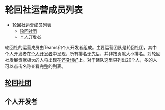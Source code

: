 # 轮回社运营成员列表
- [轮回社运营成员列表](#轮回社运营成员列表)
  - [轮回社团](#轮回社团)
  - [个人开发者](#个人开发者)

轮回社的运营成员由Teams和个人开发者组成。主要运营团队是轮回社团，其中个人开发者在[个人开发者](#个人开发者)中呈现。所有排名无先后，并非按贡献大小排名。对轮回社发展贡献极大的人将出现在[还没想好]()上。对于团队这里只列出20个人，多的人可以点击名称查看完整的列表。
## [轮回社团](ICS_Club.md#Members)


## 个人开发者